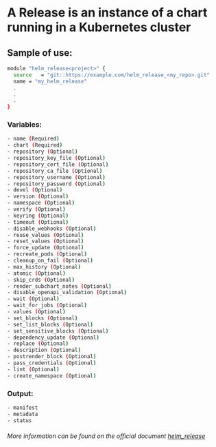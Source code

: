 # A Release is an instance of a chart running in a Kubernetes cluster

## Sample of use:

```bash
module "helm_release<project>" {
  source   = "git::https://example.com/helm_release_<my_repo>.git"
  name = "my_helm_release"
  .
  .
  .
}
```

### Variables:

```bash
- name (Required)
- chart (Required)
- repository (Optional)
- repository_key_file (Optional)
- repository_cert_file (Optional)
- repository_ca_file (Optional)
- repository_username (Optional)
- repository_password (Optional)
- devel (Optional)
- version (Optional)
- namespace (Optional)
- verify (Optional)
- keyring (Optional)
- timeout (Optional)
- disable_webhooks (Optional)
- reuse_values (Optional)
- reset_values (Optional)
- force_update (Optional)
- recreate_pods (Optional)
- cleanup_on_fail (Optional)
- max_history (Optional)
- atomic (Optional)
- skip_crds (Optional)
- render_subchart_notes (Optional)
- disable_openapi_validation (Optional)
- wait (Optional)
- wait_for_jobs (Optional)
- values (Optional)
- set_blocks (Optional)
- set_list_blocks (Optional)
- set_sensitive_blocks (Optional)
- dependency_update (Optional)
- replace (Optional)
- description (Optional)
- postrender_block (Optional)
- pass_credentials (Optional)
- lint (Optional)
- create_namespace (Optional)
```

### Output:

```bash
- manifest
- metadata
- status
```

###### More information can be found on the official document [helm_release](https://registry.terraform.io/providers/hashicorp/helm/latest/docs/resources/release)
